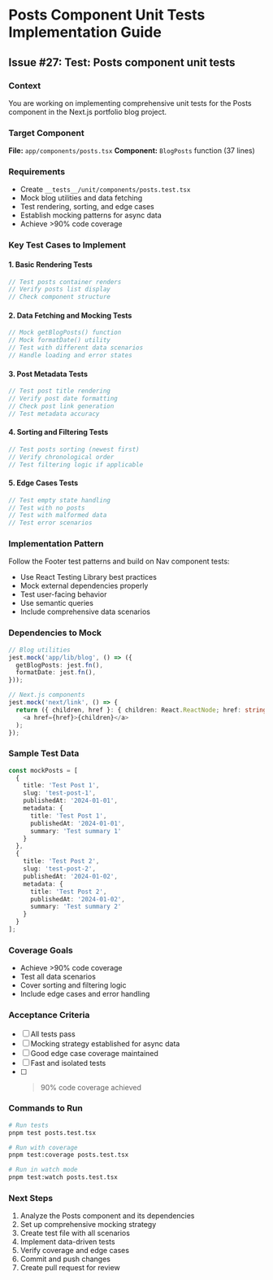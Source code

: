 # Posts Component Unit Tests Implementation Guide

## Issue #27: Test: Posts component unit tests

### Context
You are working on implementing comprehensive unit tests for the Posts component in the Next.js portfolio blog project.

### Target Component
**File:** `app/components/posts.tsx`
**Component:** `BlogPosts` function (37 lines)

### Requirements
- Create `__tests__/unit/components/posts.test.tsx`
- Mock blog utilities and data fetching
- Test rendering, sorting, and edge cases
- Establish mocking patterns for async data
- Achieve >90% code coverage

### Key Test Cases to Implement

#### 1. Basic Rendering Tests
```typescript
// Test posts container renders
// Verify posts list display
// Check component structure
```

#### 2. Data Fetching and Mocking Tests
```typescript
// Mock getBlogPosts() function
// Mock formatDate() utility
// Test with different data scenarios
// Handle loading and error states
```

#### 3. Post Metadata Tests
```typescript
// Test post title rendering
// Verify post date formatting
// Check post link generation
// Test metadata accuracy
```

#### 4. Sorting and Filtering Tests
```typescript
// Test posts sorting (newest first)
// Verify chronological order
// Test filtering logic if applicable
```

#### 5. Edge Cases Tests
```typescript
// Test empty state handling
// Test with no posts
// Test with malformed data
// Test error scenarios
```

### Implementation Pattern
Follow the Footer test patterns and build on Nav component tests:
- Use React Testing Library best practices
- Mock external dependencies properly
- Test user-facing behavior
- Use semantic queries
- Include comprehensive data scenarios

### Dependencies to Mock
```typescript
// Blog utilities
jest.mock('app/lib/blog', () => ({
  getBlogPosts: jest.fn(),
  formatDate: jest.fn(),
}));

// Next.js components
jest.mock('next/link', () => {
  return ({ children, href }: { children: React.ReactNode; href: string }) => (
    <a href={href}>{children}</a>
  );
});
```

### Sample Test Data
```typescript
const mockPosts = [
  {
    title: 'Test Post 1',
    slug: 'test-post-1',
    publishedAt: '2024-01-01',
    metadata: {
      title: 'Test Post 1',
      publishedAt: '2024-01-01',
      summary: 'Test summary 1'
    }
  },
  {
    title: 'Test Post 2',
    slug: 'test-post-2',
    publishedAt: '2024-01-02',
    metadata: {
      title: 'Test Post 2',
      publishedAt: '2024-01-02',
      summary: 'Test summary 2'
    }
  }
];
```

### Coverage Goals
- Achieve >90% code coverage
- Test all data scenarios
- Cover sorting and filtering logic
- Include edge cases and error handling

### Acceptance Criteria
- [ ] All tests pass
- [ ] Mocking strategy established for async data
- [ ] Good edge case coverage maintained
- [ ] Fast and isolated tests
- [ ] >90% code coverage achieved

### Commands to Run
```bash
# Run tests
pnpm test posts.test.tsx

# Run with coverage
pnpm test:coverage posts.test.tsx

# Run in watch mode
pnpm test:watch posts.test.tsx
```

### Next Steps
1. Analyze the Posts component and its dependencies
2. Set up comprehensive mocking strategy
3. Create test file with all scenarios
4. Implement data-driven tests
5. Verify coverage and edge cases
6. Commit and push changes
7. Create pull request for review